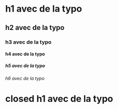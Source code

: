 # h1 avec de la typo

## h2 avec de la typo

### h3 avec de la typo

#### h4 avec de la typo

##### h5 avec de la typo

###### h6 avec de la typo

# closed h1 avec de la typo #

#